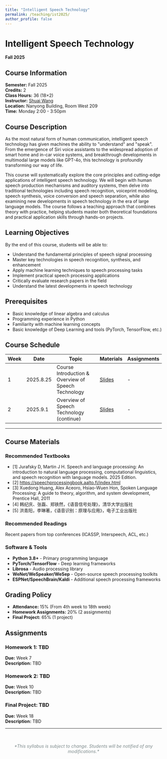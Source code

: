 ```yaml
---
title: "Intelligent Speech Technology"
permalink: /teaching/ist2025/
author_profile: false
---
```


# Intelligent Speech Technology
**Fall 2025**

## Course Information

**Semester:** Fall 2025  
**Credits:** 2  
**Class Hours:** 36 (18×2)  
**Instructor:** [Shuai Wang](/)  
**Location:** Nanyong Building, Room West 209  
**Time:** Monday 2:00 - 3:50pm

## Course Description

As the most natural form of human communication, intelligent speech technology has given machines the ability to "understand" and "speak". From the emergence of Siri voice assistants to the widespread adoption of smart home and in-car voice systems, and breakthrough developments in multimodal large models like GPT-4o, this technology is profoundly transforming our way of life.

This course will systematically explore the core principles and cutting-edge applications of intelligent speech technology. We will begin with human speech production mechanisms and auditory systems, then delve into traditional technologies including speech recognition, voiceprint modeling, speech synthesis, voice conversion and speech separation, while also examining new developments in speech technology in the era of large language models. The course follows a teaching approach that combines theory with practice, helping students master both theoretical foundations and practical application skills through hands-on projects.

## Learning Objectives

By the end of this course, students will be able to:

- Understand the fundamental principles of speech signal processing
- Master key technologies in speech recognition, synthesis, and enhancement
- Apply machine learning techniques to speech processing tasks
- Implement practical speech processing applications
- Critically evaluate research papers in the field
- Understand the latest developments in speech technology

## Prerequisites

- Basic knowledge of linear algebra and calculus
- Programming experience in Python
- Familiarity with machine learning concepts
- Basic knowledge of Deep Learning and tools (PyTorch, TensorFlow, etc.)

## Course Schedule


| Week | Date | Topic | Materials | Assignments |
|------|------|-------|-----------|-------------|
| 1 | 2025.8.25 | Course Introduction & Overview of Speech Technology | [Slides](#) | - |
| 2 | 2025.9.1 | Overview of Speech Technology (continue) | [Slides](#) | - |

---


## Course Materials

### Recommended Textbooks
- [1] Jurafsky D, Martin J H. Speech and language processing: An introduction to natural language processing, computational linguistics, and speech recognition with language models. 2025 Edition.
- [2] https://speechprocessingbook.aalto.fi/index.html
- [3] Xuedong Huang, Alex Aceoro, Hsiao-Wuen Hon, Spoken Language Processing: A guide to theory, algorithm, and system development, Prentice Hall, 2011
- [4] 韩纪庆、张磊、郑铁然，《语音信号处理》，清华大学出版社
- [5] 洪青阳，李琳著，《语音识别：原理与应用》，电子工业出版社

### Recommended Readings
Recent papers from top conferences (ICASSP, Interspeech, ACL, etc.)

### Software & Tools
- **Python 3.8+** - Primary programming language
- **PyTorch/TensorFlow** - Deep learning frameworks
- **Librosa** - Audio processing library
- **WeNet/WeSpeaker/WeSep** - Open-source speech processing toolkits
- **ESPNet/SpeechBrain/Kaldi** - Additional speech processing frameworks

## Grading Policy

- **Attendance:** 15% (From 4th week to 18th week)
- **Homework Assignments:** 20% (2 assignments)
- **Final Project:** 65% (1 project)

## Assignments

### Homework 1: TBD
**Due:** Week 7  
**Description:** TBD

### Homework 2: TBD
**Due:** Week 10  
**Description:** TBD

### Final Project: TBD
**Due:** Week 18  
**Description:** TBD



---

<div style="text-align: center; color: #7f8c8d; font-style: italic; margin-top: 3rem;">
  *This syllabus is subject to change. Students will be notified of any modifications.*
</div>
